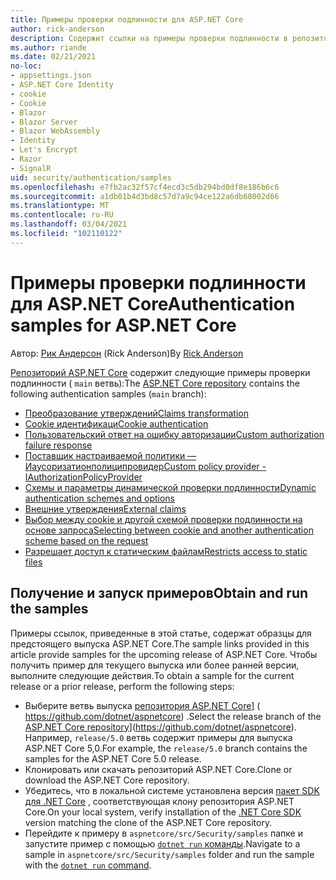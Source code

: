 ```yaml
---
title: Примеры проверки подлинности для ASP.NET Core
author: rick-anderson
description: Содержит ссылки на примеры проверки подлинности в репозитории ASP.NET Core.
ms.author: riande
ms.date: 02/21/2021
no-loc:
- appsettings.json
- ASP.NET Core Identity
- cookie
- Cookie
- Blazor
- Blazor Server
- Blazor WebAssembly
- Identity
- Let's Encrypt
- Razor
- SignalR
uid: security/authentication/samples
ms.openlocfilehash: e7fb2ac32f57cf4ecd3c5db294bd0df8e186b6c6
ms.sourcegitcommit: a1db01b4d3bd8c57d7a9c94ce122a6db68002d66
ms.translationtype: MT
ms.contentlocale: ru-RU
ms.lasthandoff: 03/04/2021
ms.locfileid: "102110122"
---
```

# <a name="authentication-samples-for-aspnet-core"></a><span data-ttu-id="e279e-103">Примеры проверки подлинности для ASP.NET Core</span><span class="sxs-lookup"><span data-stu-id="e279e-103">Authentication samples for ASP.NET Core</span></span>

<span data-ttu-id="e279e-104">Автор: [Рик Андерсон](https://twitter.com/RickAndMSFT) (Rick Anderson)</span><span class="sxs-lookup"><span data-stu-id="e279e-104">By [Rick Anderson](https://twitter.com/RickAndMSFT)</span></span>

<span data-ttu-id="e279e-105">[Репозиторий ASP.NET Core](https://github.com/dotnet/aspnetcore) содержит следующие примеры проверки подлинности ( `main` ветвь):</span><span class="sxs-lookup"><span data-stu-id="e279e-105">The [ASP.NET Core repository](https://github.com/dotnet/aspnetcore) contains the following authentication samples (`main` branch):</span></span>

* [<span data-ttu-id="e279e-106">Преобразование утверждений</span><span class="sxs-lookup"><span data-stu-id="e279e-106">Claims transformation</span></span>](https://github.com/dotnet/aspnetcore/tree/main/src/Security/samples/ClaimsTransformation)
* <span data-ttu-id="e279e-107">[Cookie идентификаци](https://github.com/dotnet/aspnetcore/tree/main/src/Security/samples/Cookies)</span><span class="sxs-lookup"><span data-stu-id="e279e-107">[Cookie authentication](https://github.com/dotnet/aspnetcore/tree/main/src/Security/samples/Cookies)</span></span>
* [<span data-ttu-id="e279e-108">Пользовательский ответ на ошибку авторизации</span><span class="sxs-lookup"><span data-stu-id="e279e-108">Custom authorization failure response</span></span>](https://github.com/dotnet/aspnetcore/tree/main/src/Security/samples/CustomAuthorizationFailureResponse)
* [<span data-ttu-id="e279e-109">Поставщик настраиваемой политики — Иаусоризатионполиципровидер</span><span class="sxs-lookup"><span data-stu-id="e279e-109">Custom policy provider - IAuthorizationPolicyProvider</span></span>](https://github.com/dotnet/aspnetcore/tree/main/src/Security/samples/CustomPolicyProvider)
* [<span data-ttu-id="e279e-110">Схемы и параметры динамической проверки подлинности</span><span class="sxs-lookup"><span data-stu-id="e279e-110">Dynamic authentication schemes and options</span></span>](https://github.com/dotnet/aspnetcore/tree/main/src/Security/samples/DynamicSchemes)
* <span data-ttu-id="e279e-111">[Внешние утверждения](https://github.com/dotnet/aspnetcore/tree/main/src/Security/samples/Identity.ExternalClaims)</span><span class="sxs-lookup"><span data-stu-id="e279e-111">[External claims](https://github.com/dotnet/aspnetcore/tree/main/src/Security/samples/Identity.ExternalClaims)</span></span>
* [<span data-ttu-id="e279e-112">Выбор между cookie и другой схемой проверки подлинности на основе запроса</span><span class="sxs-lookup"><span data-stu-id="e279e-112">Selecting between cookie and another authentication scheme based on the request</span></span>](https://github.com/dotnet/aspnetcore/tree/main/src/Security/samples/PathSchemeSelection)
* [<span data-ttu-id="e279e-113">Разрешает доступ к статическим файлам</span><span class="sxs-lookup"><span data-stu-id="e279e-113">Restricts access to static files</span></span>](https://github.com/dotnet/aspnetcore/tree/main/src/Security/samples/StaticFilesAuth)

## <a name="obtain-and-run-the-samples"></a><span data-ttu-id="e279e-114">Получение и запуск примеров</span><span class="sxs-lookup"><span data-stu-id="e279e-114">Obtain and run the samples</span></span>

<span data-ttu-id="e279e-115">Примеры ссылок, приведенные в этой статье, содержат образцы для предстоящего выпуска ASP.NET Core.</span><span class="sxs-lookup"><span data-stu-id="e279e-115">The sample links provided in this article provide samples for the upcoming release of ASP.NET Core.</span></span> <span data-ttu-id="e279e-116">Чтобы получить пример для текущего выпуска или более ранней версии, выполните следующие действия.</span><span class="sxs-lookup"><span data-stu-id="e279e-116">To obtain a sample for the current release or a prior release, perform the following steps:</span></span>

* <span data-ttu-id="e279e-117">Выберите ветвь выпуска [репозитория ASP.NET Core](https://github.com/dotnet/aspnetcore)] ( https://github.com/dotnet/aspnetcore) .</span><span class="sxs-lookup"><span data-stu-id="e279e-117">Select the release branch of the [ASP.NET Core repository](https://github.com/dotnet/aspnetcore)](https://github.com/dotnet/aspnetcore).</span></span> <span data-ttu-id="e279e-118">Например, `release/5.0` ветвь содержит примеры для выпуска ASP.NET Core 5,0.</span><span class="sxs-lookup"><span data-stu-id="e279e-118">For example, the `release/5.0` branch contains the samples for the ASP.NET Core 5.0 release.</span></span>
* <span data-ttu-id="e279e-119">Клонировать или скачать репозиторий ASP.NET Core.</span><span class="sxs-lookup"><span data-stu-id="e279e-119">Clone or download the ASP.NET Core repository.</span></span>
* <span data-ttu-id="e279e-120">Убедитесь, что в локальной системе установлена версия [пакет SDK для .NET Core](https://dotnet.microsoft.com/download/dotnet-core) , соответствующая клону репозитория ASP.NET Core.</span><span class="sxs-lookup"><span data-stu-id="e279e-120">On your local system, verify installation of the [.NET Core SDK](https://dotnet.microsoft.com/download/dotnet-core) version matching the clone of the ASP.NET Core repository.</span></span>
* <span data-ttu-id="e279e-121">Перейдите к примеру в `aspnetcore/src/Security/samples` папке и запустите пример с помощью [ `dotnet run` команды](/dotnet/core/tools/dotnet-run).</span><span class="sxs-lookup"><span data-stu-id="e279e-121">Navigate to a sample in `aspnetcore/src/Security/samples` folder and run the sample with the [`dotnet run` command](/dotnet/core/tools/dotnet-run).</span></span>
